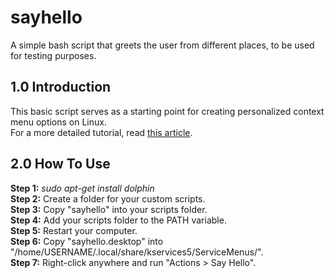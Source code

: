 # sayhello
A simple bash script that greets the user from different places, to be used for testing purposes.

<h2>1.0 Introduction</h2>
This basic script serves as a starting point for creating personalized context menu options on Linux.<br/>
For a more detailed tutorial, read <a href="https://5bitcube.com/articles.php?q=how-to-add-custom-options-to-the-context-menu-on-linux">this article</a>.

<h2>2.0 How To Use</h2>
<b>Step 1:</b> <i>sudo apt-get install dolphin</i><br/>
<b>Step 2:</b> Create a folder for your custom scripts.<br/>
<b>Step 3:</b> Copy "sayhello" into your scripts folder.<br/>
<b>Step 4:</b> Add your scripts folder to the PATH variable.<br/>
<b>Step 5:</b> Restart your computer.<br/>
<b>Step 6:</b> Copy "sayhello.desktop" into "/home/USERNAME/.local/share/kservices5/ServiceMenus/".<br/>
<b>Step 7:</b> Right-click anywhere and run "Actions > Say Hello".<br/>
